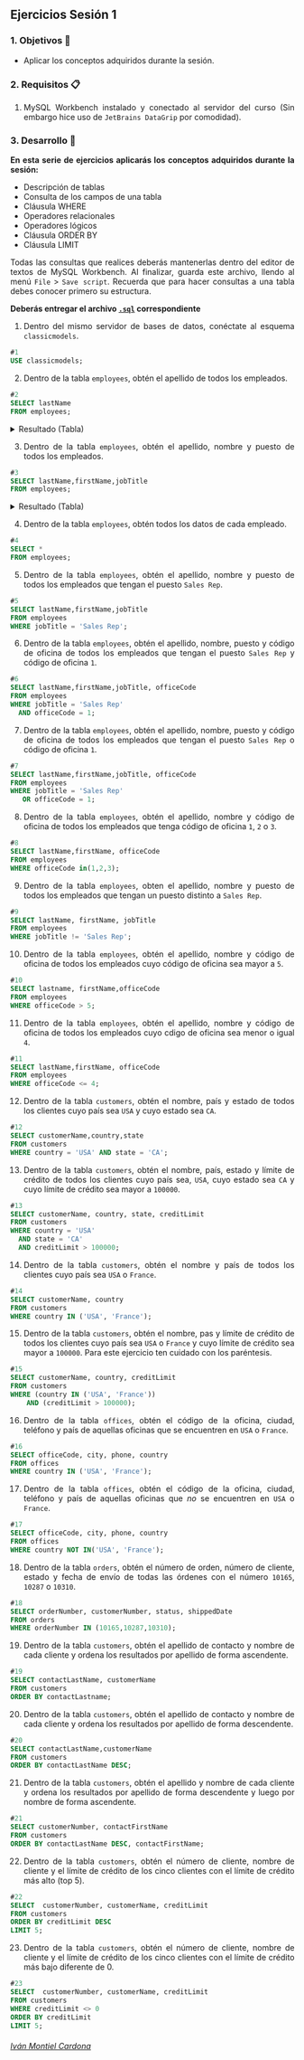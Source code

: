 ## Ejercicios Sesión 1

<div style="text-align: justify;">

### 1. Objetivos :dart:

- Aplicar los conceptos adquiridos durante la sesión.

### 2. Requisitos :clipboard:

1. MySQL Workbench instalado y conectado al servidor del curso (Sin embargo hice uso de `JetBrains DataGrip` por comodidad).

### 3. Desarrollo :rocket:

**En esta serie de ejercicios aplicarás los conceptos adquiridos durante la sesión:**

- Descripción de tablas  
- Consulta de los campos de una tabla  
- Cláusula WHERE  
- Operadores relacionales  
- Operadores lógicos  
- Cláusula ORDER BY  
- Cláusula LIMIT  

Todas las consultas que realices deberás mantenerlas dentro del editor de textos de MySQL Workbench. Al finalizar, guarda este archivo, llendo al menú `File` > `Save script`. Recuerda que para hacer consultas a una tabla debes conocer primero su estructura.

**Deberás entregar el archivo [`.sql`](https://github.com/begeistert/Bedu/blob/main/Sesion-01/Ejercicios.sql) correspondiente**

1. Dentro del mismo servidor de bases de datos, conéctate al esquema `classicmodels`.

```sql
#1
USE classicmodels;                
```

2. Dentro de la tabla `employees`, obtén el apellido de todos los empleados.

```sql
#2
SELECT lastName 
FROM employees;              
```

<details><summary>Resultado (Tabla)</summary>
<p>
	
|#  |lastName                     |
|---|-----------------------------|
|1  |Murphy                       |
|2  |Patterson                    |
|3  |Firrelli                     |
|4  |Patterson                    |
|5  |Bondur                       |
|6  |Bow                          |
|7  |Jennings                     |
|8  |Thompson                     |
|9  |Firrelli                     |
|10 |Patterson                    |
|11 |Tseng                        |
|12 |Vanauf                       |
|13 |Bondur                       |
|14 |Hernandez                    |
|15 |Castillo                     |
|16 |Bott                         |
|17 |Jones                        |
|18 |Fixter                       |
|19 |Marsh                        |
|20 |King                         |
|21 |Nishi                        |
|22 |Kato                         |
|23 |Gerard                       |

</p>
</details>

3. Dentro de la tabla `employees`, obtén el apellido, nombre y puesto de todos los empleados.

```sql
#3
SELECT lastName,firstName,jobTitle 
FROM employees;                
```


<details><summary>Resultado (Tabla)</summary>
<p>
	
|#  |lastName |firstName|jobTitle            |
|---|---------|---------|--------------------|
|1  |Murphy   |Diane    |President           |
|2  |Patterson|Mary     |VP Sales            |
|3  |Firrelli |Jeff     |VP Marketing        |
|4  |Patterson|William  |Sales Manager (APAC)|
|5  |Bondur   |Gerard   |Sale Manager (EMEA) |
|6  |Bow      |Anthony  |Sales Manager (NA)  |
|7  |Jennings |Leslie   |Sales Rep           |
|8  |Thompson |Leslie   |Sales Rep           |
|9  |Firrelli |Julie    |Sales Rep           |
|10 |Patterson|Steve    |Sales Rep           |
|11 |Tseng    |Foon Yue |Sales Rep           |
|12 |Vanauf   |George   |Sales Rep           |
|13 |Bondur   |Loui     |Sales Rep           |
|14 |Hernandez|Gerard   |Sales Rep           |
|15 |Castillo |Pamela   |Sales Rep           |
|16 |Bott     |Larry    |Sales Rep           |
|17 |Jones    |Barry    |Sales Rep           |
|18 |Fixter   |Andy     |Sales Rep           |
|19 |Marsh    |Peter    |Sales Rep           |
|20 |King     |Tom      |Sales Rep           |
|21 |Nishi    |Mami     |Sales Rep           |
|22 |Kato     |Yoshimi  |Sales Rep           |
|23 |Gerard   |Martin   |Sales Rep           |

</p>
</details>

4. Dentro de la tabla `employees`, obtén todos los datos de cada empleado.

```sql
#4
SELECT * 
FROM employees;                
```

5. Dentro de la tabla `employees`, obtén el apellido, nombre y puesto de todos los empleados que tengan el puesto `Sales Rep`.

```sql
#5
SELECT lastName,firstName,jobTitle 
FROM employees 
WHERE jobTitle = 'Sales Rep';              
```

6. Dentro de la tabla `employees`, obtén el apellido, nombre, puesto y código de oficina de todos los empleados que tengan el puesto `Sales Rep` y código de oficina `1`.

```sql
#6 
SELECT lastName,firstName,jobTitle, officeCode
FROM employees 
WHERE jobTitle = 'Sales Rep'
  AND officeCode = 1;              
```

7. Dentro de la tabla `employees`, obtén el apellido, nombre, puesto y código de oficina de todos los empleados que tengan el puesto `Sales Rep` o código de oficina `1`.

```sql
#7 
SELECT lastName,firstName,jobTitle, officeCode
FROM employees 
WHERE jobTitle = 'Sales Rep'
   OR officeCode = 1;               
```

8. Dentro de la tabla `employees`, obtén el apellido, nombre y código de oficina de todos los empleados que tenga código de oficina `1`, `2` o `3`.

```sql
#8 
SELECT lastName,firstName, officeCode
FROM employees 
WHERE officeCode in(1,2,3);              
```

9. Dentro de la tabla `employees`, obten el apellido, nombre y puesto de todos los empleados que tengan un puesto distinto a `Sales Rep`.

```sql
#9
SELECT lastName, firstName, jobTitle
FROM employees
WHERE jobTitle != 'Sales Rep';               
```

10. Dentro de la tabla `employees`, obtén el apellido, nombre y código de oficina de todos los empleados cuyo código de oficina sea mayor a `5`.

```sql
#10
SELECT lastname, firstName,officeCode
FROM employees
WHERE officeCode > 5;              
```

11. Dentro de la tabla `employees`, obtén el apellido, nombre y código de oficina de todos los empleados cuyo cdigo de oficina sea menor o igual `4`.

```sql
#11
SELECT lastName,firstName, officeCode
FROM employees 
WHERE officeCode <= 4;              
```

12. Dentro de la tabla `customers`, obtén el nombre, país y estado de todos los clientes cuyo país sea `USA` y cuyo estado sea `CA`.

```sql
#12
SELECT customerName,country,state 
FROM customers 
WHERE country = 'USA' AND state = 'CA';             
```

13. Dentro de la tabla `customers`, obtén el nombre, país, estado y límite de crédito de todos los clientes cuyo país sea, `USA`, cuyo estado sea `CA` y cuyo límite de crédito sea mayor a `100000`.

```sql
#13
SELECT customerName, country, state, creditLimit
FROM customers
WHERE country = 'USA' 
  AND state = 'CA' 
  AND creditLimit > 100000;               
```

14. Dentro de la tabla `customers`, obtén el nombre y país de todos los clientes cuyo país sea `USA` o `France`.

```sql
#14
SELECT customerName, country 
FROM customers 
WHERE country IN ('USA', 'France');               
```

15. Dentro de la tabla `customers`, obtén el nombre, pas y límite de crédito de todos los clientes cuyo país sea `USA` o `France` y cuyo límite de crédito sea mayor a `100000`. Para este ejercicio ten cuidado con los paréntesis.

```sql
#15
SELECT customerName, country, creditLimit
FROM customers
WHERE (country IN ('USA', 'France'))
	AND (creditLimit > 100000);               
```

16. Dentro de la tabla `offices`, obtén el código de la oficina, ciudad, teléfono y país de aquellas oficinas que se encuentren en `USA` o `France`.

```sql
#16
SELECT officeCode, city, phone, country
FROM offices
WHERE country IN ('USA', 'France');                
```

17. Dentro de la tabla `offices`, obtén el código de la oficina, ciudad, teléfono y país de aquellas oficinas que *no* se encuentren en `USA` o `France`.

```sql
#17
SELECT officeCode, city, phone, country
FROM offices
WHERE country NOT IN('USA', 'France');            
```

18. Dentro de la tabla `orders`, obtén el número de orden, número de cliente, estado y fecha de envío de todas las órdenes con el número `10165`, `10287` o `10310`.

```sql
#18
SELECT orderNumber, customerNumber, status, shippedDate
FROM orders 
WHERE orderNumber IN (10165,10287,10310);               
```

19. Dentro de la tabla `customers`, obtén el apellido de contacto y nombre de cada cliente y ordena los resultados por apellido de forma ascendente.

```sql
#19
SELECT contactLastName, customerName
FROM customers
ORDER BY contactLastname;           
```

20. Dentro de la tabla `customers`, obtén el apellido de contacto y nombre de cada cliente y ordena los resultados por apellido de forma descendente.

```sql
#20
SELECT contactLastName,customerName
FROM customers
ORDER BY contactLastName DESC;              
```

21. Dentro de la tabla `customers`, obtén el apellido y nombre de cada cliente y ordena los resultados por apellido de forma descendente y luego por nombre de forma ascendente.

```sql
#21
SELECT customerNumber, contactFirstName
FROM customers
ORDER BY contactLastName DESC, contactFirstName;               
```

22. Dentro de la tabla `customers`, obtén el número de cliente, nombre de cliente y el límite de crédito de los cinco clientes con el límite de crédito más alto (top 5).

```sql
#22
SELECT  customerNumber, customerName, creditLimit
FROM customers
ORDER BY creditLimit DESC
LIMIT 5;                
```

23. Dentro de la tabla `customers`, obtén el número de cliente, nombre de cliente y el límite de crédito de los cinco clientes con el límite de crédito más bajo diferente de 0.

```sql
#23
SELECT  customerNumber, customerName, creditLimit
FROM customers
WHERE creditLimit <> 0
ORDER BY creditLimit
LIMIT 5;               
```

</div>

###### [Iván Montiel Cardona](https://github.com/begeistert)
